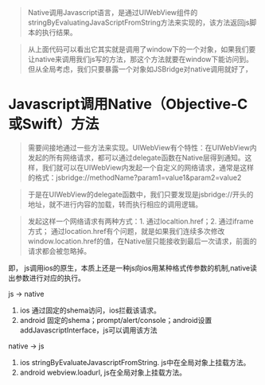 > Native调用Javascript语言，是通过UIWebView组件的stringByEvaluatingJavaScriptFromString方法来实现的，该方法返回js脚本的执行结果。

> 从上面代码可以看出它其实就是调用了window下的一个对象，如果我们要让native来调用我们js写的方法，那这个方法就要在window下能访问到。但从全局考虑，我们只要暴露一个对象如JSBridge对native调用就好了，

# Javascript调用Native（Objective-C或Swift）方法
> 需要间接地通过一些方法来实现。UIWebView有个特性：在UIWebView内发起的所有网络请求，都可以通过delegate函数在Native层得到通知。这样，我们就可以在UIWebView内发起一个自定义的网络请求，通常是这样的格式：jsbridge://methodName?param1=value1&param2=value2

> 于是在UIWebView的delegate函数中，我们只要发现是jsbridge://开头的地址，就不进行内容的加载，转而执行相应的调用逻辑。

> 发起这样一个网络请求有两种方式：1. 通过localtion.href；2. 通过iframe方式； 通过location.href有个问题，就是如果我们连续多次修改window.location.href的值，在Native层只能接收到最后一次请求，前面的请求都会被忽略掉。

即， js调用ios的原生，本质上还是一种js向ios用某种格式传参数的机制,native读出参数进行对应的执行。






js -> native
1. ios
	通过固定的shema访问，ios拦截该请求。
2. android
	固定的shema；prompt/alert/console；android设置 addJavascriptInterface，js可以调用该方法


native -> js
1. ios
	stringByEvaluateJavascriptFromString. js中在全局对象上挂载方法。
2. android
	webview.loadurl, js在全局对象上挂载方法。
